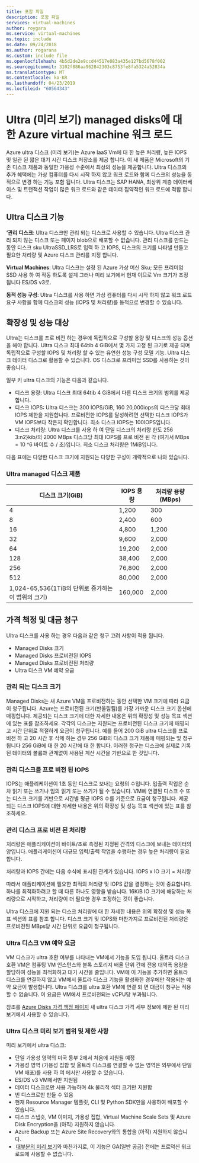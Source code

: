 ```yaml
---
title: 포함 파일
description: 포함 파일
services: virtual-machines
author: roygara
ms.service: virtual-machines
ms.topic: include
ms.date: 09/24/2018
ms.author: rogarana
ms.custom: include file
ms.openlocfilehash: 4b5d2de2e9ccd44517e083a435e127bd5678f002
ms.sourcegitcommit: 3102f886aa962842303c8753fe8fa5324a52834a
ms.translationtype: MT
ms.contentlocale: ko-KR
ms.lasthandoff: 04/23/2019
ms.locfileid: "60564343"
---
```

# <a name="ultra-disks-preview-managed-disks-for-azure-virtual-machine-workloads"></a>Ultra (미리 보기) managed disks에 대 한 Azure virtual machine 워크 로드

Azure ultra 디스크 (미리 보기)는 Azure IaaS Vm에 대 한 높은 처리량, 높은 IOPS 및 일관 된 짧은 대기 시간 디스크 저장소를 제공 합니다. 이 새 제품은 Microsoft의 기존 디스크 제품과 동일한 가용성 수준에서 최상의 성능을 제공합니다. Ultra 디스크의 추가 혜택에는 가상 컴퓨터를 다시 시작 하지 않고 워크 로드와 함께 디스크의 성능을 동적으로 변경 하는 기능 포함 됩니다. Ultra 디스크는 SAP HANA, 최상위 계층 데이터베이스 및 트랜잭션 작업이 많은 워크 로드와 같은 데이터 집약적인 워크 로드에 적합 합니다.

## <a name="ultra-disk-features"></a>Ultra 디스크 기능

**‘관리 디스크**: Ultra 디스크만 관리 되는 디스크로 사용할 수 있습니다. Ultra 디스크 관리 되지 않는 디스크 또는 페이지 blob으로 배포할 수 없습니다. 관리 디스크를 만드는 동안 디스크 sku UltraSSD_LRS로 입력 하 고 IOPS, 디스크의 크기를 나타낼 만들고 필요한 처리량 및 Azure 디스크 관리를 지정 합니다.  

**Virtual Machines**: Ultra 디스크는 설정 된 Azure 가상 머신 Sku; 모든 프리미엄 SSD 사용 하 여 작동 하도록 설계 그러나 미리 보기에서 현재 이므로 Vm 크기가 조정 됩니다 ES/DS v3로.

**동적 성능 구성**: Ultra 디스크를 사용 하면 가상 컴퓨터를 다시 시작 하지 않고 워크 로드 요구 사항을 함께 디스크의 성능 (IOPS 및 처리량)를 동적으로 변경할 수 있습니다.

## <a name="scalability-and-performance-targets"></a>확장성 및 성능 대상

Ultra는 디스크를 프로 비전 하는 경우에 독립적으로 구성할 용량 및 디스크의 성능 옵션을 해야 합니다. Ultra 디스크 최대 64tib 4 GiB에서 몇 가지 고정 된 크기로 제공 되며 독립적으로 구성할 IOPS 및 처리량 할 수 있는 유연한 성능 구성 모델 기능. Ultra 디스크 데이터 디스크로 활용할 수 있습니다. OS 디스크로 프리미엄 SSD를 사용하는 것이 좋습니다.

일부 키 ultra 디스크의 기능은 다음과 같습니다.

- 디스크 용량: Ultra 디스크 최대 64tib 4 GiB에서 다른 디스크 크기의 범위를 제공 합니다.
- 디스크 IOPS: Ultra 디스크는 300 IOPS/GiB, 160 20,000iops의 디스크당 최대 IOPS 제한을 지원합니다. 프로비전한 IOPS를 달성하려면 선택한 디스크 IOPS가 VM IOPS보다 작은지 확인합니다. 최소 디스크 IOPS는 100IOPS입니다.
- 디스크 처리량: Ultra 디스크를 사용 하 여 단일 디스크의 처리량 한도 256 3:n2}kib/의 2000 MBps 디스크당 최대 IOPS를 프로 비전 된 각 (여기서 MBps = 10 ^6 바이트 수 / 초)입니다. 최소 디스크 처리량은 1MiB입니다.

다음 표에는 다양한 디스크 크기에 지원되는 다양한 구성이 개략적으로 나와 있습니다.  

### <a name="ultra-disks-managed-disk-offerings"></a>Ultra managed 디스크 제품

|디스크 크기(GiB)  |IOPS 용량  |처리량 용량(MBps)  |
|---------|---------|---------|
|4     |1,200         |300         |
|8     |2,400         |600         |
|16     |4,800         |1,200         |
|32     |9,600         |2,000         |
|64     |19,200         |2,000         |
|128     |38,400         |2,000         |
|256     |76,800         |2,000         |
|512     |80,000         |2,000         |
|1,024-65,536(1TiB의 단위로 증가하는 이 범위의 크기)     |160,000         |2,000         |

## <a name="pricing-and-billing"></a>가격 책정 및 대금 청구

Ultra 디스크를 사용 하는 경우 다음과 같은 청구 고려 사항이 적용 됩니다.

- Managed Disks 크기
- Managed Disks 프로비전된 IOPS
- Managed Disks 프로비전된 처리량
- Ultra 디스크 VM 예약 요금

### <a name="managed-disk-size"></a>관리 되는 디스크 크기

Managed Disks는 새 Azure VM을 프로비전하는 동안 선택한 VM 크기에 따라 요금이 청구됩니다. Azure는 프로비전된 크기(반올림됨)를 가장 가까운 디스크 크기 옵션에 매핑합니다. 제공되는 디스크 크기에 대한 자세한 내용은 위의 확장성 및 성능 목표 섹션에 있는 표를 참조하세요. 각각의 디스크는 지원되는 프로비전된 디스크 크기에 매핑되고 시간 단위로 적절하게 요금이 청구됩니다. 예를 들어 200 GiB ultra 디스크를 프로 비전 하 고 20 시간 후 삭제 하는 경우 256 GiB의 디스크 크기 제품에 매핑되는 및 청구 됩니다 256 GiB에 대 한 20 시간에 대 한 합니다. 이러한 청구는 디스크에 실제로 기록된 데이터의 볼륨과 관계없이 사용된 계산 시간을 기반으로 한 것입니다.

### <a name="managed-disk-provisioned-iops"></a>관리 디스크를 프로 비전 된 IOPS

IOPS는 애플리케이션이 1초 동안 디스크로 보내는 요청의 수입니다. 입출력 작업은 순차 읽기 또는 쓰기나 임의 읽기 또는 쓰기가 될 수 있습니다. VM에 연결된 디스크 수 또는 디스크 크기를 기반으로 시간별 평균 IOPS 수를 기준으로 요금이 청구됩니다. 제공되는 디스크 IOPS에 대한 자세한 내용은 위의 확장성 및 성능 목표 섹션에 있는 표를 참조하세요.

### <a name="managed-disk-provisioned-throughput"></a>관리 디스크 프로 비전 된 처리량

처리량은 애플리케이션이 바이트/초로 측정된 지정된 간격의 디스크에 보내는 데이터의 양입니다. 애플리케이션이 대규모 입력/출력 작업을 수행하는 경우 높은 처리량이 필요합니다.  

처리량과 IOPS 간에는 다음 수식에 표시된 관계가 있습니다.  IOPS x IO 크기 = 처리량

따라서 애플리케이션에 필요한 최적의 처리량 및 IOPS 값을 결정하는 것이 중요합니다. 하나를 최적화하려고 할 때 다른 하나도 영향을 받습니다. 16KiB IO 크기에 해당하는 처리량으로 시작하고, 처리량이 더 필요한 경우 조정하는 것이 좋습니다.

Ultra 디스크에 지원 되는 디스크 처리량에 대 한 자세한 내용은 위의 확장성 및 성능 목표 섹션의 표를 참조 합니다. 디스크 크기 및 IOPS와 마찬가지로 프로비전된 처리량은 프로비전된 MBps당 시간 단위로 요금이 청구됩니다.

### <a name="ultra-disk-vm-reservation-fee"></a>Ultra 디스크 VM 예약 요금

VM 디스크가 ultra 호환 여부를 나타내는 VM에서 기능을 도입 됩니다. 울트라 디스크 호환 VM은 컴퓨팅 VM 인스턴스와 블록 스토리지 배율 단위 간에 전용 대역폭 용량을 할당하여 성능을 최적화하고 대기 시간을 줄입니다. VM에 이 기능을 추가하면 울트라 디스크를 연결하지 않고 VM에서 울트라 디스크 기능을 활성화한 경우에만 적용되는 예약 요금이 발생합니다. Ultra 디스크를 ultra 호환 VM에 연결 되 면 대금이 청구는 적용할 수 없습니다. 이 요금은 VM에서 프로비전되는 vCPU당 부과됩니다.

참조를 [Azure Disks 가격 책정 페이지](https://azure.microsoft.com/pricing/details/managed-disks/) 새 ultra 디스크 가격 세부 정보에 제한 된 미리 보기에서 사용할 수 있습니다.

### <a name="ultra-disk-preview-scope-and-limitations"></a>Ultra 디스크 미리 보기 범위 및 제한 사항

미리 보기에서 ultra 디스크:

- 단일 가용성 영역의 미국 동부 2에서 처음에 지원될 예정  
- 가용성 영역 (가용성 집합 및 울트라 디스크를 연결할 수 없는 영역은 외부에서 단일 VM 배포)를 사용 하 여 에서만 사용할 수 있습니다.
- ES/DS v3 VM에서만 지원됨
- 데이터 디스크로만 사용 가능하며 4k 물리적 섹터 크기만 지원함  
- 빈 디스크로만 만들 수 있음  
- 현재 Resource Manager 템플릿, CLI 및 Python SDK만을 사용하여 배포할 수 있습니다.
- 디스크 스냅숏, VM 이미지, 가용성 집합, Virtual Machine Scale Sets 및 Azure Disk Encryption을 (아직) 지원하지 않습니다.
- Azure Backup 또는 Azure Site Recovery와의 통합을 (아직) 지원하지 않습니다.
-  [대부분의 미리 보기](https://azure.microsoft.com/support/legal/preview-supplemental-terms/)와 마찬가지로, 이 기능은 GA(일반 공금) 전에는 프로덕션 워크로드에 사용할 수 없습니다.
